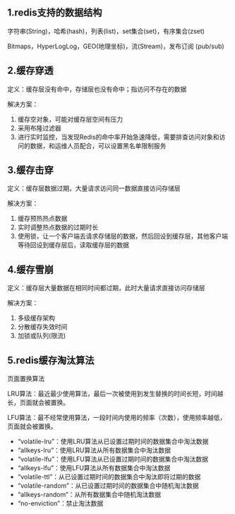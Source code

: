 ## 1.redis支持的数据结构

字符串(String)，哈希(hash)，列表(list)，set集合(set)，有序集合(zset)

Bitmaps，HyperLogLog，GEO(地理坐标)，流(Stream)，发布订阅 (pub/sub) 

## 2.缓存穿透

定义：缓存层没有命中，存储层也没有命中；指访问不存在的数据

解决方案：

1. 缓存空对象，可能对缓存层空间有压力
2. 采用布隆过滤器
3. 进行实时监控，当发现Redis的命中率开始急速降低，需要排查访问对象和访问的数据，和运维人员配合，可以设置黑名单限制服务

## 3.缓存击穿

定义：缓存层数据过期，大量请求访问同一数据直接访问存储层

解决方案：

1. 缓存预热热点数据
2. 实时调整热点数据的过期时长
3. 使用锁，让一个客户端去请求存储层的数据，然后回设到缓存层，其他客户端等待回设到缓存层后，读取缓存层的数据

## 4.缓存雪崩

定义：缓存层大量数据在相同时间都过期，此时大量请求直接访问存储层

解决方案：

1. 多级缓存架构
2. 分散缓存失效时间
3. 加锁或队列(限流)

## 5.redis缓存淘汰算法

页面置换算法

LRU算法：最近最少使用算法，最后一次被使用到发生替换的时间长短，时间越长，页面就会被置换。

LFU算法：最不经常使用算法，一段时间内使用的频率（次数），使用频率越低，页面就会被置换。

- “volatile-lru”：使用LRU算法从已设置过期时间的数据集合中淘汰数据
- “allkeys-lru”：使用LRU算法从所有数据集合中淘汰数据
- “volatile-lfu”：使用LFU算法从已设置过期时间的数据集合中淘汰数据
- “allkeys-lfu”：使用LFU算法从所有数据集合中淘汰数据
- “volatile-ttl”：从已设置过期时间的数据集合中淘汰即将过期的数据
- “volatile-random”：从已设置过期时间的数据集合中随机淘汰数据
- “allkeys-random”：从所有数据集合中随机淘汰数据
- “no-enviction”：禁止淘汰数据





